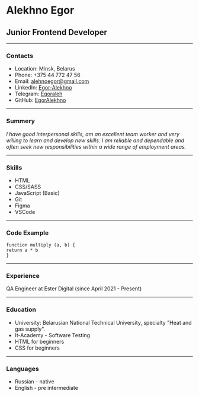 # Alekhno Egor
## Junior Frontend Developer
---
### Contacts
- Location: Minsk, Belarus
- Phone: +375 44 772 47 56
- Email: alehnoegor@gmail.com
- LinkedIn: [Egor-Alekhno](https://www.linkedin.com/in/egor-alekhno-7a979a205/)
- Telegram: [Egoraleh](https://t.me/Egoraleh)
- GitHub: [EgorAlekhno](https://github.com/EgorAlekhno)
---
### Summery
_I have good interpersonal skills, am an excellent team worker and very willing to learn and develop new skills.
I am reliable and dependable and often seek new responsibilities within a wide range of employment areas._

---
### Skills
- HTML
- CSS/SASS
- JavaScript (Basic)
- Git
- Figma
- VSCode
---
### Code Example
```
function multiply (a, b) {
return a * b
}
```
***
### Experience
QA Engineer at Ester Digital (since April 2021 - Present)
***
### Education
- University: Belarusian National Technical University, specialty "Heat and gas supply".
- It-Academy - Software Testing
- HTML for beginners
- CSS for beginners
---
### Languages
- Russian - native
- English - pre intermediate